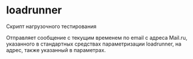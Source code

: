 # loadrunner
Скрипт нагрузочного тестирования 

Отправляет сообщение с текущим временем по email с адреса Mail.ru,
указанного в стандартных средствах параметризации
loadrunner, на адрес, также указанный в параметрах.
